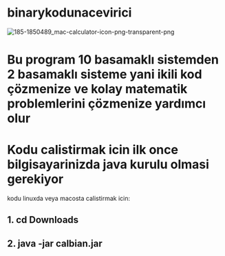 # binarykodunacevirici
![185-1850489_mac-calculator-icon-png-transparent-png](https://github.com/range79/binarykodunacevirici/assets/157882017/1b7ff1d7-810d-4a5b-b1f4-b9f46fb6a1f8)
<h1>Bu program 10 basamaklı sistemden 2 basamaklı sisteme yani ikili kod çözmenize ve kolay matematik problemlerini çözmenize yardımcı olur</h1>






<h1> Kodu calistirmak icin ilk once bilgisayarinizda java kurulu olmasi gerekiyor</h1>
<h2=color></h2>kodu linuxda veya macosta calistirmak icin: <h2>
  <h2>1. cd Downloads<h2/>
<h2> 2. java -jar calbian.jar </h2>

